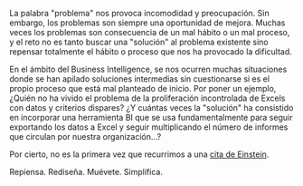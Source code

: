﻿---
UniqueId: UUSiUSCWiD
Title: Same Thinking, same results
Url: blog/no-problemas-pensamiento-eficiente-abierto-diferente.html
Date: 2016-10-06T00:00:00.0000000
Description: "A veces para resolver los problemas se debe pensar fuera de lo común y corriente a lo que hacemos diariamente. Esta es una forma necesaria y eficiente de encontrar soluciones."
Image: einstein-same-thinking.jpg

---
La palabra "problema" nos provoca incomodidad y preocupación. Sin embargo, los problemas son siempre una oportunidad de mejora. Muchas veces los problemas son consecuencia de un mal hábito o un mal proceso, y el reto no es tanto buscar una "solución" al problema existente sino repensar totalmente el hábito o proceso que nos ha provocado la dificultad.

En el ámbito del Business Intelligence, se nos ocurren muchas situaciones donde se han apilado soluciones intermedias sin cuestionarse si es el propio proceso que está mal planteado de inicio. Por poner un ejemplo, ¿Quién no ha vivido el problema de la proliferación incontrolada de Excels con datos y criterios dispares? ¿Y cuántas veces la "solución" ha consistido en incorporar una herramienta BI que se usa fundamentalmente para seguir exportando los datos a Excel y seguir multiplicando el número de informes que circulan por nuestra organización...?

Por cierto, no es la primera vez que recurrimos a una [cita de Einstein][1].

Repiensa. Rediseña. Muévete. Simplifica.





[1]: http://businessintelligence.es/blog/einstein.html "Todo debería ser tan simple como sea posible"